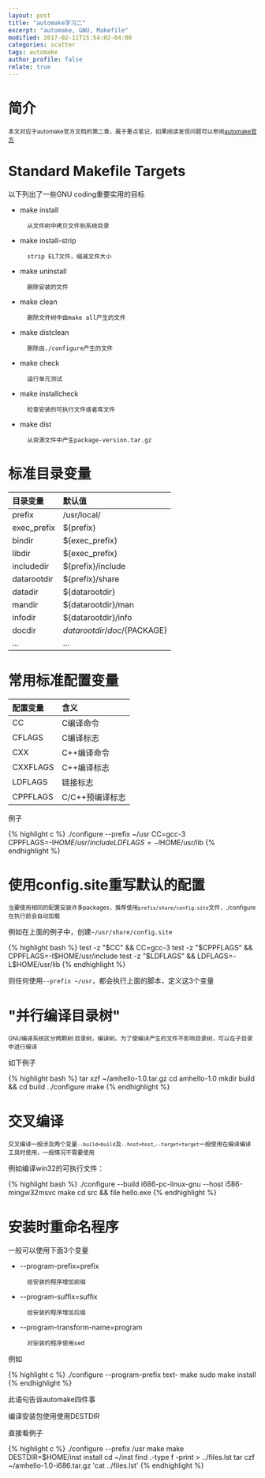 ```yaml
---
layout: post
title: "automake学习二"
excerpt: "automake, GNU, Makefile"
modified: 2017-02-11T15:54:02-04:00
categories: scatter
tags: automake
author_profile: false
relate: true
---
```



# 简介 #

<small>本文对应于automake官方文档的第二章，属于重点笔记，如果阅读发现问题可以参阅[automake官方][id1]</small>


Standard Makefile Targets
=========================

以下列出了一些GNU coding重要实用的目标

* make install

		从文件树中拷贝文件到系统目录


* make install-strip

		strip ELT文件，缩减文件大小


* make uninstall

		删除安装的文件


* make clean

		删除文件树中由make all产生的文件


* make distclean

		删除由./configure产生的文件


* make check

		运行单元测试


* make installcheck

		检查安装的可执行文件或者库文件


* make dist

		从资源文件中产生package-version.tar.gz


标准目录变量
============

|目录变量|默认值|
|:-------|:-----|
|prefix|/usr/local/|
|exec_prefix|${prefix}|
|bindir|${exec_prefix}|
|libdir|${exec_prefix}|
|includedir|${prefix}/include|
|datarootdir|${prefix}/share|
|datadir|${datarootdir}|
|mandir|${datarootdir}/man|
|infodir|${datarootdir}/info|
|docdir|${datarootdir}/doc/${PACKAGE}|
|...|...|

常用标准配置变量
============

|配置变量|含义|
|:-------|:-----|
|CC|C编译命令|
|CFLAGS|C编译标志|
|CXX|C++编译命令|
|CXXFLAGS|C++编译标志|
|LDFLAGS|链接标志|
|CPPFLAGS|C/C++预编译标志|

例子

{% highlight c %}
./configure --prefix ~/usr CC=gcc-3 \
CPPFLAGS=-I$HOME/usr/include LDFLAGS=-l$HOME/usr/lib
{% endhighlight %}

使用config.site重写默认的配置
=============================

<small>当要使用相同的配置安装许多packages，推荐使用`prefix/share/config.site`文件，./configure在执行前会自动加载</small>

例如在上面的例子中，创建`~/usr/share/config.site`


{% highlight bash %}
test -z "$CC" && CC=gcc-3
test -z "$CPPFLAGS" && CPPFLAGS=-I$HOME/usr/include
test -z "$LDFLAGS" && LDFLAGS=-L$HOME/usr/lib
{% endhighlight %}

则任何使用`--prefix ~/usr`，都会执行上面的脚本，定义这3个变量

"并行编译目录树"
================

<small>GNU编译系统区分两颗树:目录树，编译树。为了使编译产生的文件不影响目录树，可以在子目录中进行编译</small>

如下例子

{% highlight bash %}
tar xzf ~/amhello-1.0.tar.gz
cd amhello-1.0
mkdir build && cd build
../configure
make
{% endhighlight %}

交叉编译
========

<small>交叉编译一般涉及两个变量`--build=build`及`--host=host`,`--target=target`一般使用在编译编译工具时使用，一般情况不需要使用</small>

例如编译win32的可执行文件：

{% highlight bash %}
./configure --build i686-pc-linux-gnu --host i586-mingw32msvc
make
cd src && file hello.exe
{% endhighlight %}

安装时重命名程序
================

一般可以使用下面3个变量

* --program-prefix=prefix

		给安装的程序增加前缀


* --program-suffix=suffix

		给安装的程序增加后缀


* --program-transform-name=program

		对安装的程序使用sed


例如

{% highlight c %}
./configure --program-prefix text-
make
sudo make install
{% endhighlight %}

此语句告诉automake四件事

编译安装包使用使用DESTDIR

直接看例子

{% highlight c %}
./configure --prefix /usr
make
make DESTDIR=$HOME/inst install
cd ~/inst
find .-type f -print > ../files.lst
tar czf ~/amhello-1.0-i686.tar.gz 'cat ../files.lst'
{% endhighlight %}


[id1]: https://www.gnu.org/software/automake/
[id2]: https://www.gnu.org/software/autoconf/autoconf.html
